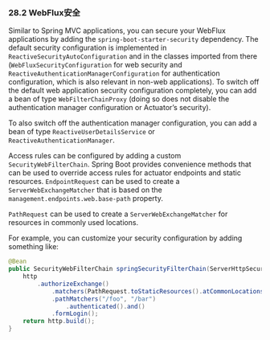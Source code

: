 ### 28.2 WebFlux安全

Similar to Spring MVC applications, you can secure your WebFlux applications by adding the `spring-boot-starter-security` dependency. The default security configuration is implemented in `ReactiveSecurityAutoConfiguration` and in the classes imported from there (`WebFluxSecurityConfiguration` for web security and `ReactiveAuthenticationManagerConfiguration` for authentication configuration, which is also relevant in non-web applications). To switch off the default web application security configuration completely, you can add a bean of type `WebFilterChainProxy` (doing so does not disable the authentication manager configuration or Actuator’s security).

To also switch off the authentication manager configuration, you can add a bean of type `ReactiveUserDetailsService` or `ReactiveAuthenticationManager`.

Access rules can be configured by adding a custom `SecurityWebFilterChain`. Spring Boot provides convenience methods that can be used to override access rules for actuator endpoints and static resources. `EndpointRequest` can be used to create a `ServerWebExchangeMatcher` that is based on the `management.endpoints.web.base-path` property.

`PathRequest` can be used to create a `ServerWebExchangeMatcher` for resources in commonly used locations.

For example, you can customize your security configuration by adding something like:

```java
@Bean
public SecurityWebFilterChain springSecurityFilterChain(ServerHttpSecurity http) {
	http
		.authorizeExchange()
			.matchers(PathRequest.toStaticResources().atCommonLocations()).permitAll()
			.pathMatchers("/foo", "/bar")
				.authenticated().and()
			.formLogin();
	return http.build();
}
```